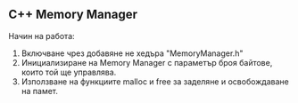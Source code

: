 ## C++ Memory Manager

Начин на работа:
1. Включване чрез добавяне не хедъра "MemoryManager.h"
2. Инициализиране на Memory Manager с параметър броя байтове, които той ще управлява.
3. Използване на функциите malloc и free за заделяне и освобождаване на памет.
